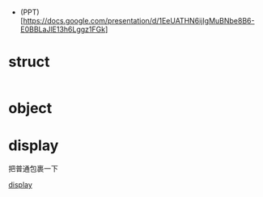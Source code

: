 #

- (PPT)[https://docs.google.com/presentation/d/1EeUATHN6ijIgMuBNbe8B6-E0BBLaJlE13h6Lggz1FGk]

# struct

```rust

```

# object

# display

把普通包裹一下

[display](https://docs.sui.io/standards/display)
